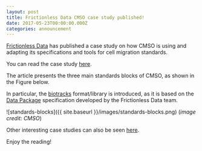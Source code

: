 ```yaml
---
layout: post
title: Frictionless Data CMSO case study published!
date: 2017-05-23T00:00:00.000Z
categories: announcement
---
```


[Frictionless Data](https://frictionlessdata.io/) has published a case study on how CMSO is using and adapting its specifications and tools for cell migration standards.

You can read the case study [here](https://frictionlessdata.io/case-studies/cmso/).

The article presents the three main standards blocks of CMSO, as shown in the Figure below.

In particular, the [biotracks](https://github.com/CellMigStandOrg/biotracks) format/library is introduced, as it is based on the [Data Package](https://frictionlessdata.io/data-packages/) specification developed by the Frictionless Data team.

![standards-blocks]({{ site.baseurl }}/images/standards-blocks.png)
(*image credit: CMSO*)

Other interesting case studies can also be seen [here](https://frictionlessdata.io/case-studies/).

Enjoy the reading!
